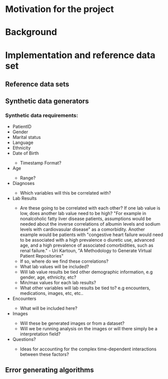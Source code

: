 # Motivation for the project

# Background

# Implementation and reference data set

## Reference data sets

## Synthetic data generators
### Synthetic data requirements:
<ul>
<li> PatientID </li>
<li> Gender </li>
<li> Marital status </li>
<li> Language </li>
<li> Ethnicity </li>
<li> Date of Birth </li>
    <ul>
    <li> Timestamp Format? </li>
    </ul>
<li> Age </li>
    <ul>
    <li> Range? </li>
    </ul>
<li> Diagnoses </li>
    <ul>
    <li>Which variables will this be correlated with?</li>
    </ul>
<li> Lab Results </li>
    <ul>
    <li> Are these going to be correlated with each other? If one lab value is low, does another lab value need to be high? "For example in nonalcoholic fatty liver disease patients, assumptions would be needed about the inverse correlations of albumin levels and sodium levels with cardiovasular disease" as a comorbidity. Another example would be patients with "congestive heart failure would need to be associated with a high prevalence o diuretic use, advanced age, and a high prevalence of associated comorbidities, such as renal failure." - Uri Kartoun, "A Methodology to Generate Virtual Patient Repositories" </li>
    <li> If so, where do we find these correlations? </li>
    <li> What lab values will be included? </li>
    <li> Will lab value results be tied other demographic information, e.g gender, age, ethnicity, etc? </li>
    <li> Min/max values for each lab results? </li>
    <li> What other variables will lab results be tied to? e.g encounters, medications, images, etc, etc.. </li>
    </ul>
<li> Encounters </li>
    <ul>
    <li> What will be included here? </li>
    </ul>
<li> Images </li>
    <ul>
    <li> Will these be generated images or from a dataset? </li>
    <li> Will we be running analysis on the images or will there simply be a interpretation field? </li>
    </ul>
<li> Questions? </li>
    <ul>
    <li> Ideas for accounting for the complex time-dependent interactions between these factors? </li>
    </ul>
</ul>


## Error generating algorithms

